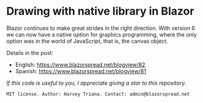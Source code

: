 # Drawing with native library in Blazor

Blazor continues to make great strides in the right direction. With version 6 we can now have a native option for graphics programming, where the only option was in the world of JavaScript, that is, the canvas object.

Details in the post:

- English: https://www.blazorspread.net/blogview/82
- Spanish: https://www.blazorspread.net/blogview/81

*If this code is useful to you, I appreciate giving a star to this repository.*

`MIT license. Author: Harvey Triana. Contact: admin@blazorspread.net`


